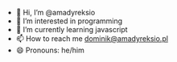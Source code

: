 - 👋 Hi, I’m @amadyreksio
- 👀 I’m interested in programming
- 🌱 I’m currently learning javascript
- 📫 How to reach me dominik@amadyreksio.pl
- 😄 Pronouns: he/him

<!---
amadyreksio/amadyreksio is a ✨ special ✨ repository because its `README.md` (this file) appears on your GitHub profile.
You can click the Preview link to take a look at your changes.
--->
